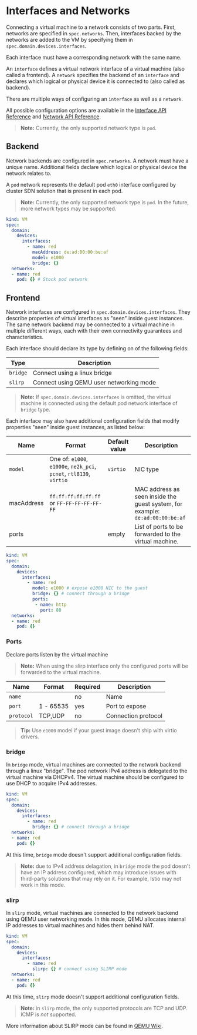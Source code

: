 # Interfaces and Networks

Connecting a virtual machine to a network consists of two parts. First,
networks are specified in `spec.networks`. Then, interfaces backed by the
networks are added to the VM by specifying them in
`spec.domain.devices.interfaces`.

Each interface must have a corresponding network with the same name.

An `interface` defines a virtual network interface of a virtual machine (also
called a frontend). A `network` specifies the backend of an `interface` and
declares which logical or physical device it is connected to (also called as
backend).

There are multiple ways of configuring an `interface` as well as a `network`.

All possible configuration options are available in the
[Interface API Reference](https://kubevirt.io/api-reference/master/definitions.html#_v1_interface)
and [Network API Reference](https://kubevirt.io/api-reference/master/definitions.html#_v1_network).

> **Note:** Currently, the only supported network type is `pod`.

## Backend

Network backends are configured in `spec.networks`. A network must have a
unique name. Additional fields declare which logical or physical device the
network relates to.

A `pod` network represents the default pod `eth0` interface configured by
cluster SDN solution that is present in each pod.

> **Note:** Currently, the only supported network type is `pod`. In the future,
> more network types may be supported.

```yaml
kind: VM
spec:
  domain:
    devices:
      interfaces:
        - name: red
          macAddress: de:ad:00:00:be:af
          model: e1000
          bridge: {}
  networks:
  - name: red
    pod: {} # Stock pod network
```

## Frontend

Network interfaces are configured in `spec.domain.devices.interfaces`. They
describe properties of virtual interfaces as "seen" inside guest instances. The
same network backend may be connected to a virtual machine in multiple
different ways, each with their own connectivity guarantees and
characteristics.

Each interface should declare its type by defining on of the following fields:

| Type | Description |
|--|--|
| `bridge` | Connect using a linux bridge |
| `slirp` | Connect using QEMU user networking mode |

> **Note:** If `spec.domain.devices.interfaces` is omitted, the virtual machine
> is connected using the default pod network interface of `bridge` type.

Each interface may also have additional configuration fields that modify
properties "seen" inside guest instances, as listed below:

| Name | Format | Default value | Description |
|--|--|--|--|
| `model` | One of: `e1000`, `e1000e`, `ne2k_pci`, `pcnet`, `rtl8139`, `virtio` | `virtio` | NIC type |
| macAddress | `ff:ff:ff:ff:ff:ff` or `FF-FF-FF-FF-FF-FF` | | MAC address as seen inside the guest system, for example: `de:ad:00:00:be:af` |
| ports ||empty| List of ports to be forwarded to the virtual machine. |

```yaml
kind: VM
spec:
  domain:
    devices:
      interfaces:
        - name: red
          model: e1000 # expose e1000 NIC to the guest
          bridge: {} # connect through a bridge
          ports:
           - name: http
             port: 80
  networks:
  - name: red
    pod: {}
```

### Ports

Declare ports listen by the virtual machine

> **Note:** When using the slirp interface only the configured ports will be forwarded to the virtual machine.

| Name | Format | Required | Description|
|--|--|--|--|
| `name` | | no | Name|
| `port` | 1 - 65535| yes | Port to expose|
| `protocol` | TCP,UDP| no | Connection protocol|

> **Tip:** Use `e1000` model if your guest image doesn't ship with virtio
> drivers.

### bridge

In `bridge` mode, virtual machines are connected to the network backend through
a linux "bridge". The pod network IPv4 address is delegated to the virtual
machine via DHCPv4. The virtual machine should be configured to use DHCP to
acquire IPv4 addresses.

```yaml
kind: VM
spec:
  domain:
    devices:
      interfaces:
        - name: red
          bridge: {} # connect through a bridge
  networks:
  - name: red
    pod: {}
```

At this time, `bridge` mode doesn't support additional configuration
fields.

> **Note:** due to IPv4 address delagation, in `bridge` mode the pod doesn't
> have an IP address configured, which may introduce issues with third-party
> solutions that may rely on it. For example, Istio may not work in this mode.

### slirp

In `slirp` mode, virtual machines are connected to the network backend using
QEMU user networking mode. In this mode, QEMU allocates internal IP addresses
to virtual machines and hides them behind NAT.

```yaml
kind: VM
spec:
  domain:
    devices:
      interfaces:
        - name: red
          slirp: {} # connect using SLIRP mode
  networks:
  - name: red
    pod: {}
```

At this time, `slirp` mode doesn't support additional configuration fields.

> **Note:** in `slirp` mode, the only supported protocols are TCP and UDP. ICMP
> is *not* supported.

More information about SLIRP mode can be found in
[QEMU Wiki](https://wiki.qemu.org/Documentation/Networking#User_Networking_.28SLIRP.29).
